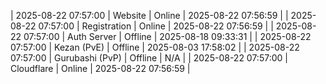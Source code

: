 | 2025-08-22 07:57:00 | Website | Online | 2025-08-22 07:56:59 |
| 2025-08-22 07:57:00 | Registration | Online | 2025-08-22 07:56:59 |
| 2025-08-22 07:57:00 | Auth Server | Offline | 2025-08-18 09:33:31 |
| 2025-08-22 07:57:00 | Kezan (PvE) | Offline | 2025-08-03 17:58:02 |
| 2025-08-22 07:57:00 | Gurubashi (PvP) | Offline | N/A |
| 2025-08-22 07:57:00 | Cloudflare | Online | 2025-08-22 07:56:59 |
